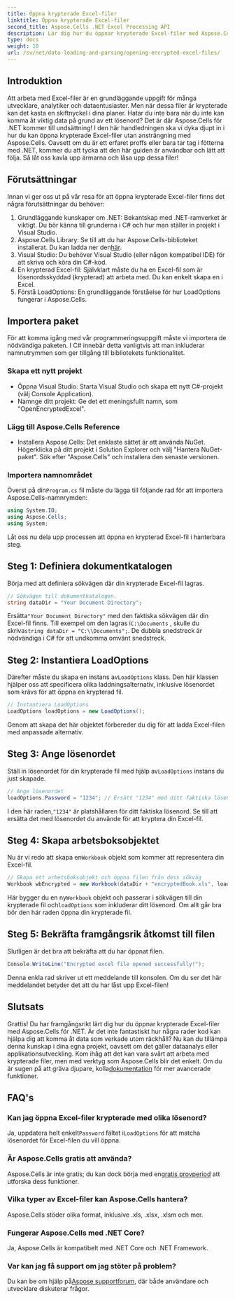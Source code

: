 ```yaml
---
title: Öppna krypterade Excel-filer
linktitle: Öppna krypterade Excel-filer
second_title: Aspose.Cells .NET Excel Processing API
description: Lär dig hur du öppnar krypterade Excel-filer med Aspose.Cells för .NET med denna steg-för-steg-guide. Lås upp din data.
type: docs
weight: 10
url: /sv/net/data-loading-and-parsing/opening-encrypted-excel-files/
---
```

## Introduktion
Att arbeta med Excel-filer är en grundläggande uppgift för många utvecklare, analytiker och dataentusiaster. Men när dessa filer är krypterade kan det kasta en skiftnyckel i dina planer. Hatar du inte bara när du inte kan komma åt viktig data på grund av ett lösenord? Det är där Aspose.Cells för .NET kommer till undsättning! I den här handledningen ska vi dyka djupt in i hur du kan öppna krypterade Excel-filer utan ansträngning med Aspose.Cells. Oavsett om du är ett erfaret proffs eller bara tar tag i fötterna med .NET, kommer du att tycka att den här guiden är användbar och lätt att följa. Så låt oss kavla upp ärmarna och låsa upp dessa filer!
## Förutsättningar
Innan vi ger oss ut på vår resa för att öppna krypterade Excel-filer finns det några förutsättningar du behöver:
1. Grundläggande kunskaper om .NET: Bekantskap med .NET-ramverket är viktigt. Du bör känna till grunderna i C# och hur man ställer in projekt i Visual Studio.
2.  Aspose.Cells Library: Se till att du har Aspose.Cells-biblioteket installerat. Du kan ladda ner den[här](https://releases.aspose.com/cells/net/).
3. Visual Studio: Du behöver Visual Studio (eller någon kompatibel IDE) för att skriva och köra din C#-kod.
4. En krypterad Excel-fil: Självklart måste du ha en Excel-fil som är lösenordsskyddad (krypterad) att arbeta med. Du kan enkelt skapa en i Excel.
5. Förstå LoadOptions: En grundläggande förståelse för hur LoadOptions fungerar i Aspose.Cells.
## Importera paket
För att komma igång med vår programmeringsuppgift måste vi importera de nödvändiga paketen. I C# innebär detta vanligtvis att man inkluderar namnutrymmen som ger tillgång till bibliotekets funktionalitet.
### Skapa ett nytt projekt
- Öppna Visual Studio: Starta Visual Studio och skapa ett nytt C#-projekt (välj Console Application).
- Namnge ditt projekt: Ge det ett meningsfullt namn, som "OpenEncryptedExcel".
### Lägg till Aspose.Cells Reference
- Installera Aspose.Cells: Det enklaste sättet är att använda NuGet. Högerklicka på ditt projekt i Solution Explorer och välj "Hantera NuGet-paket". Sök efter "Aspose.Cells" och installera den senaste versionen.
### Importera namnområdet
 Överst på din`Program.cs` fil måste du lägga till följande rad för att importera Aspose.Cells-namnrymden:
```csharp
using System.IO;
using Aspose.Cells;
using System;
```
Låt oss nu dela upp processen att öppna en krypterad Excel-fil i hanterbara steg. 
## Steg 1: Definiera dokumentkatalogen
Börja med att definiera sökvägen där din krypterade Excel-fil lagras. 
```csharp
// Sökvägen till dokumentkatalogen.
string dataDir = "Your Document Directory";
```
 Ersätta`"Your Document Directory"` med den faktiska sökvägen där din Excel-fil finns. Till exempel om den lagras i`C:\Documents` , skulle du skriva`string dataDir = "C:\\Documents";`. De dubbla snedstreck är nödvändiga i C# för att undkomma omvänt snedstreck.
## Steg 2: Instantiera LoadOptions
 Därefter måste du skapa en instans av`LoadOptions` klass. Den här klassen hjälper oss att specificera olika laddningsalternativ, inklusive lösenordet som krävs för att öppna en krypterad fil.
```csharp
// Instantiera LoadOptions
LoadOptions loadOptions = new LoadOptions();
```
Genom att skapa det här objektet förbereder du dig för att ladda Excel-filen med anpassade alternativ.
## Steg 3: Ange lösenordet
 Ställ in lösenordet för din krypterade fil med hjälp av`LoadOptions` instans du just skapade.
```csharp
// Ange lösenordet
loadOptions.Password = "1234"; // Ersätt "1234" med ditt faktiska lösenord
```
 I den här raden,`"1234"` är platshållaren för ditt faktiska lösenord. Se till att ersätta det med lösenordet du använde för att kryptera din Excel-fil.
## Steg 4: Skapa arbetsboksobjektet
 Nu är vi redo att skapa en`Workbook` objekt som kommer att representera din Excel-fil.
```csharp
// Skapa ett arbetsboksobjekt och öppna filen från dess sökväg
Workbook wbEncrypted = new Workbook(dataDir + "encryptedBook.xls", loadOptions);
```
 Här bygger du en ny`Workbook` objekt och passerar i sökvägen till din krypterade fil och`loadOptions` som inkluderar ditt lösenord. Om allt går bra bör den här raden öppna din krypterade fil.
## Steg 5: Bekräfta framgångsrik åtkomst till filen
Slutligen är det bra att bekräfta att du har öppnat filen. 
```csharp
Console.WriteLine("Encrypted excel file opened successfully!");
```
Denna enkla rad skriver ut ett meddelande till konsolen. Om du ser det här meddelandet betyder det att du har låst upp Excel-filen!
## Slutsats
Grattis! Du har framgångsrikt lärt dig hur du öppnar krypterade Excel-filer med Aspose.Cells för .NET. Är det inte fantastiskt hur några rader kod kan hjälpa dig att komma åt data som verkade utom räckhåll? Nu kan du tillämpa denna kunskap i dina egna projekt, oavsett om det gäller dataanalys eller applikationsutveckling. 
 Kom ihåg att det kan vara svårt att arbeta med krypterade filer, men med verktyg som Aspose.Cells blir det enkelt. Om du är sugen på att gräva djupare, kolla[dokumentation](https://reference.aspose.com/cells/net/) för mer avancerade funktioner.
## FAQ's
### Kan jag öppna Excel-filer krypterade med olika lösenord?
 Ja, uppdatera helt enkelt`Password` fältet i`LoadOptions` för att matcha lösenordet för Excel-filen du vill öppna.
### Är Aspose.Cells gratis att använda?
 Aspose.Cells är inte gratis; du kan dock börja med en[gratis provperiod](https://releases.aspose.com/) att utforska dess funktioner.
### Vilka typer av Excel-filer kan Aspose.Cells hantera?
Aspose.Cells stöder olika format, inklusive .xls, .xlsx, .xlsm och mer.
### Fungerar Aspose.Cells med .NET Core?
Ja, Aspose.Cells är kompatibelt med .NET Core och .NET Framework.
### Var kan jag få support om jag stöter på problem?
 Du kan be om hjälp på[Aspose supportforum](https://forum.aspose.com/c/cells/9), där både användare och utvecklare diskuterar frågor.